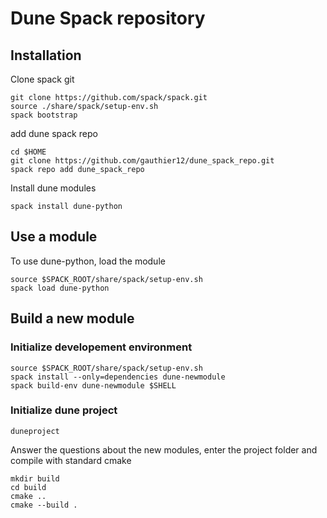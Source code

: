 # Dune Spack repository
## Installation
Clone spack git
```
git clone https://github.com/spack/spack.git
source ./share/spack/setup-env.sh
spack bootstrap
```
add dune spack repo
```
cd $HOME
git clone https://github.com/gauthier12/dune_spack_repo.git
spack repo add dune_spack_repo
```
Install dune modules
```
spack install dune-python
```
## Use a module
To use dune-python, load the module
```
source $SPACK_ROOT/share/spack/setup-env.sh
spack load dune-python
```

## Build a new module
### Initialize developement environment 
```
source $SPACK_ROOT/share/spack/setup-env.sh
spack install --only=dependencies dune-newmodule
spack build-env dune-newmodule $SHELL
```
### Initialize dune project
```
duneproject
```
Answer the questions about the new modules, enter the project folder and compile with standard cmake
```
mkdir build
cd build 
cmake ..
cmake --build .
```
